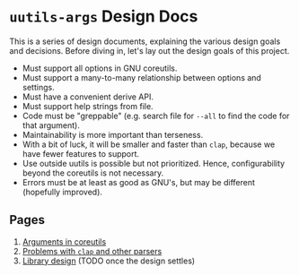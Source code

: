 # `uutils-args` Design Docs

This is a series of design documents, explaining the various design goals and
decisions. Before diving in, let's lay out the design goals of this project.

- Must support all options in GNU coreutils.
- Must support a many-to-many relationship between options and settings.
- Must have a convenient derive API.
- Must support help strings from file.
- Code must be "greppable" (e.g. search file for `--all` to find the code for
  that argument).
- Maintainability is more important than terseness.
- With a bit of luck, it will be smaller and faster than `clap`, because we have
  fewer features to support.
- Use outside uutils is possible but not prioritized. Hence, configurability
  beyond the coreutils is not necessary.
- Errors must be at least as good as GNU's, but may be different (hopefully improved).

## Pages

1. [Arguments in coreutils](arguments_in_coreutils.md)
2. [Problems with `clap` and other parsers](problems_with_clap.md)
3. [Library design](design.md) (TODO once the design settles)
